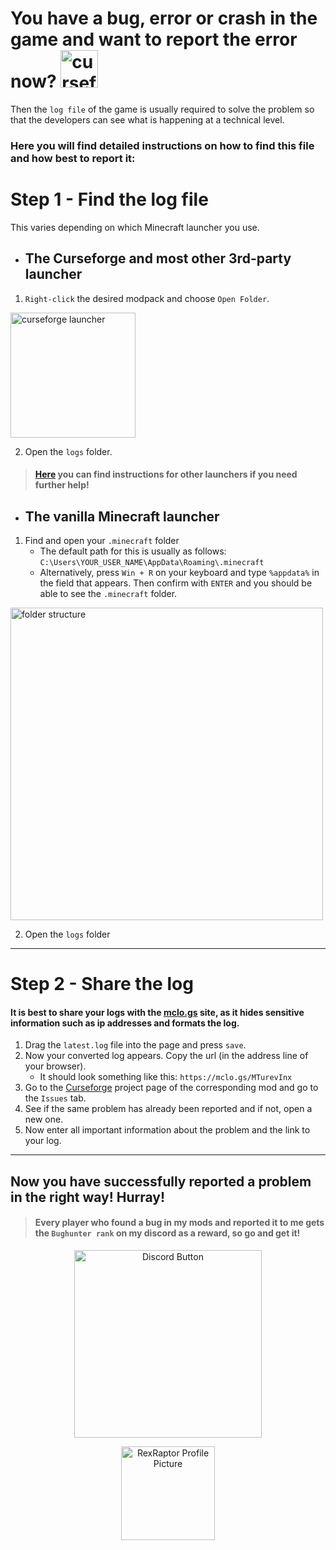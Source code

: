 # You have a bug, error or crash in the game and want to report the error now?      <img src="https://static.wikia.nocookie.net/minecraft_gamepedia/images/e/ea/Redstone_Bug.gif/revision/latest?cb=20201130224258" alt="curseforge launcher" title="I`m a bad bug!" width="60"/>

Then the `log file` of the game is usually required to solve the problem so that the developers can see what is happening at a technical level.

### Here you will find detailed instructions on how to find this file and how best to report it:

# Step 1 - Find the log file

This varies depending on which Minecraft launcher you use.

- ## The Curseforge and most other 3rd-party launcher

1. `Right-click` the desired modpack and choose `Open Folder`.
 
<img src="https://github.com/user-attachments/assets/caa685a0-6aa0-48fd-b417-ce087d068e7d" alt="curseforge launcher" width="200"/>

 2. Open the `logs` folder.


> #### [Here](https://www.bisecthosting.com/clients/index.php?rp=/knowledgebase/249/How-to-find-client-logs-on-modded-Minecraft-launchers.html) you can find instructions for other launchers if you need further help!


- ## The vanilla Minecraft launcher

 1. Find and open your `.minecraft` folder
     - The default path for this is usually as follows: `C:\Users\YOUR_USER_NAME\AppData\Roaming\.minecraft`
     - Alternatively, press `Win + R` on your keyboard and type `%appdata%` in the field that appears. Then confirm with `ENTER` and you should be able to see the `.minecraft` folder.

<img src="https://github.com/user-attachments/assets/030ed53d-ca27-41bc-bd14-6bbaf74cb86e" alt="folder structure" width="500"/>

2. Open the `logs` folder

----

# Step 2 - Share the log

#### It is best to share your logs with the [mclo.gs](https://mclo.gs/) site, as it hides sensitive information such as ip addresses and formats the log.

1. Drag the `latest.log` file into the page and press `save`.
2. Now your converted log appears. Copy the url (in the address line of your browser).
      - It should look something like this: `https://mclo.gs/MTurevInx`
3. Go to the [Curseforge](https://www.curseforge.com/members/xxrexraptorxx/projects) project page of the corresponding mod and go to the `Issues` tab.
4. See if the same problem has already been reported and if not, open a new one.
5. Now enter all important information about the problem and the link to your log.

----

## Now you have successfully reported a problem in the **right way**! Hurray!

> #### Every player who found a bug in my mods and reported it to me gets the `Bughunter rank` on my discord as a reward, so go and get it!

<p align="center">
  <a href="https://discord.gg/ycRJJk8EXV" title="Join our Discord!">
    <img src="https://i.imgur.com/S6yh9xW.png" alt="Discord Button" width="300"/>
  </a>
</p>

<p align="center">
  <a href="https://www.curseforge.com/members/xxrexraptorxx/projects" title="View RexRaptor's CurseForge Projects">
    <img src="https://static-cdn.jtvnw.net/jtv_user_pictures/f075d4c3-e77f-4224-9fbe-a334a5ce3d51-profile_image-150x150.png" alt="RexRaptor Profile Picture" width="150"/>
  </a>
</p>
